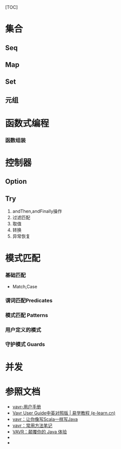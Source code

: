 [TOC]

# 集合

## Seq

## Map

## Set

## 元组

# 函数式编程

### 函数组装

# 控制器

## Option



## Try

1. andThen,andFinally操作
2. 过滤匹配
3. 取值
4. 转换
5. 异常恢复

# 模式匹配

### 基础匹配

- Match,Case

### 谓词匹配Predicates

### 模式匹配 Patterns

### 用户定义的模式

### 守护模式 Guards

# 并发

# 参照文档

- [vavr-用户手册]([vavr-用户手册_ssehs的博客-CSDN博客_vavr](https://blog.csdn.net/ssehs/article/details/105831916))
- [Vavr User Guide中英对照版 | 易学教程 (e-learn.cn)](https://www.e-learn.cn/topic/3551842)
- [vavr：让你像写Scala一样写Java](https://www.cnblogs.com/javaadu/p/11742604.html)
- [vavr：常用方法笔记]([vavr：常用方法笔记_summer2233的博客-CSDN博客_vavr](https://blog.csdn.net/jklizxcqwe/article/details/102776133))
- [VAVR：颠覆你的 Java 体验](https://juejin.cn/post/6854573219467411470)
- 
- 
